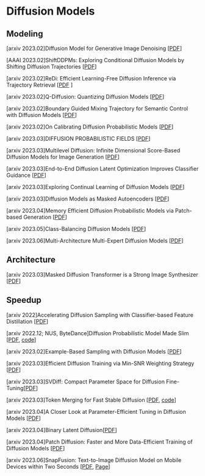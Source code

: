 # Diffusion Models 


## Modeling 
[arxiv 2023.02]Diffusion Model for Generative Image Denoising [[PDF](https://arxiv.org/abs/2302.02398)]

[AAAI 2023.02]ShiftDDPMs: Exploring Conditional Diffusion Models by Shifting Diffusion Trajectories [[PDF](https://arxiv.org/abs/2302.02373)]

[arxiv 2023.02]ReDi: Efficient Learning-Free Diffusion Inference via Trajectory Retrieval [[PDF](https://arxiv.org/abs/2302.02285) ]

[arxiv 2023.02]Q-Diffusion: Quantizing Diffusion Models [[PDF](https://arxiv.org/abs/2302.04304)]

[arxiv 2023.02]Boundary Guided Mixing Trajectory for Semantic Control with Diffusion Models [[PDF](https://arxiv.org/abs/2302.08357)]

[arxiv 2023.02]On Calibrating Diffusion Probabilistic Models [[PDF](https://arxiv.org/pdf/2302.10688.pdf)]

[arxiv 2023.03]DIFFUSION PROBABILISTIC FIELDS [[PDF](https://arxiv.org/abs/2303.00165)]

[arxiv 2023.03]Multilevel Diffusion: Infinite Dimensional Score-Based Diffusion Models for Image Generation [[PDF](https://arxiv.org/abs/2303.04772)]

[arxiv 2023.03]End-to-End Diffusion Latent Optimization Improves Classifier Guidance [[PDF](https://arxiv.org/abs/2303.13703)]

[arxiv 2023.03]Exploring Continual Learning of Diffusion Models [[PDF](https://arxiv.org/pdf/2303.15342.pdf)]

[arxiv 2023.03]Diffusion Models as Masked Autoencoders [[PDF](https://arxiv.org/abs/2304.03283)]

[arxiv 2023.04]Memory Efficient Diffusion Probabilistic Models via Patch-based Generation [[PDF](https://arxiv.org/abs/2304.07087)]

[arxiv 2023.05]Class-Balancing Diffusion Models [[PDF](https://arxiv.org/pdf/2305.00562.pdf)]

[arxiv 2023.06]Multi-Architecture Multi-Expert Diffusion Models [[PDF](https://arxiv.org/pdf/2306.04990.pdf)]

## Architecture
[arxiv 2023.03]Masked Diffusion Transformer is a Strong Image Synthesizer [[PDF](https://arxiv.org/abs/2303.14389)]

## Speedup  
[arxiv 2022]Accelerating Diffusion Sampling with Classifier-based Feature Distillation \[[PDF](https://arxiv.org/pdf/2211.12039.pdf)\]

[arxiv 2022.12; NUS, ByteDance]Diffusion Probabilistic Model Made Slim \[[PDF](https://arxiv.org/pdf/2211.17115.pdf), [code](https://github.com/giannisdaras/multires_textual_inversion)\]

[arxiv 2023.02]Example-Based Sampling with Diffusion Models [[PDF](https://arxiv.org/abs/2302.05116)]

[arxiv 2023.03]Efficient Diffusion Training via Min-SNR Weighting Strategy [[PDF](https://arxiv.org/abs/2303.09556)]

[arxiv 2023.03]SVDiff: Compact Parameter Space for Diffusion Fine-Tuning[[PDF](https://arxiv.org/abs/2303.11305)]

[arxiv 2023.03]Token Merging for Fast Stable Diffusion [[PDF](https://arxiv.org/abs/2303.17604), [code](https://github.com/dbolya/tomesd)]

[arxiv 2023.04]A Closer Look at Parameter-Efficient Tuning in Diffusion Models [[PDF](https://arxiv.org/abs/2303.18181)]

[arxiv 2023.04]Binary Latent Diffusion[[PDF](https://arxiv.org/abs/2304.04820)]

[arxiv 2023.04]Patch Diffusion: Faster and More Data-Efficient Training of Diffusion Models [[PDF](https://arxiv.org/abs/2304.12526)]

[arxiv 2023.06]SnapFusion: Text-to-Image Diffusion Model on Mobile Devices within Two Seconds [[PDF](https://arxiv.org/abs/2306.00980), [Page](https://snap-research.github.io/SnapFusion/)]
